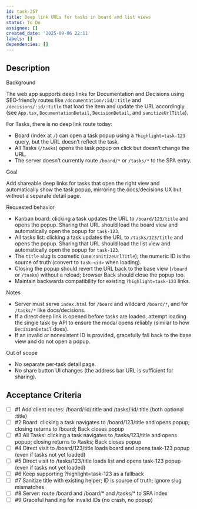 ```yaml
---
id: task-257
title: Deep link URLs for tasks in board and list views
status: To Do
assignee: []
created_date: '2025-09-06 22:11'
labels: []
dependencies: []
---
```


## Description

Background

The web app supports deep links for Documentation and Decisions using SEO‑friendly routes like `/documentation/:id/:title` and `/decisions/:id/:title` that load the item and update the URL accordingly (see `App.tsx`, `DocumentationDetail`, `DecisionDetail`, and `sanitizeUrlTitle`).

For Tasks, there is no deep link route today:
- Board (index at `/`) can open a task popup using a `?highlight=task-123` query, but the URL doesn’t reflect the task.
- All Tasks (`/tasks`) opens the task popup on click but doesn’t change the URL.
- The server doesn’t currently route `/board/*` or `/tasks/*` to the SPA entry.

Goal

Add shareable deep links for tasks that open the right view and automatically show the task popup, mirroring the docs/decisions UX but without a separate detail page.

Requested behavior

- Kanban board: clicking a task updates the URL to `/board/123/title` and opens the popup. Sharing that URL should load the board view and automatically open the popup for `task-123`.
- All tasks list: clicking a task updates the URL to `/tasks/123/title` and opens the popup. Sharing that URL should load the list view and automatically open the popup for `task-123`.
- The `title` slug is cosmetic (use `sanitizeUrlTitle`); the numeric ID is the source of truth (convert to `task-<id>` when loading).
- Closing the popup should revert the URL back to the base view (`/board` or `/tasks`) without a reload; browser Back should close the popup too.
- Maintain backwards compatibility for existing `?highlight=task-123` links.

Notes

- Server must serve `index.html` for `/board` and wildcard `/board/*`, and for `/tasks/*` like docs/decisions.
- If a direct deep link is opened before tasks are loaded, attempt loading the single task by API to ensure the modal opens reliably (similar to how `DecisionDetail` does).
- If an invalid or nonexistent ID is provided, gracefully fall back to the base view and do not open a popup.

Out of scope

- No separate per‑task detail page.
- No share button UI changes (the address bar URL is sufficient for sharing).

## Acceptance Criteria
<!-- AC:BEGIN -->
- [ ] #1 Add client routes: /board/:id/:title and /tasks/:id/:title (both optional :title)
- [ ] #2 Board: clicking a task navigates to /board/123/title and opens popup; closing returns to /board; Back closes popup
- [ ] #3 All Tasks: clicking a task navigates to /tasks/123/title and opens popup; closing returns to /tasks; Back closes popup
- [ ] #4 Direct visit to /board/123/title loads board and opens task-123 popup (even if tasks not yet loaded)
- [ ] #5 Direct visit to /tasks/123/title loads list and opens task-123 popup (even if tasks not yet loaded)
- [ ] #6 Keep supporting ?highlight=task-123 as a fallback
- [ ] #7 Sanitize title with existing helper; ID is source of truth; ignore slug mismatches
- [ ] #8 Server: route /board and /board/* and /tasks/* to SPA index
- [ ] #9 Graceful handling for invalid IDs (no crash, no popup)
<!-- AC:END -->
